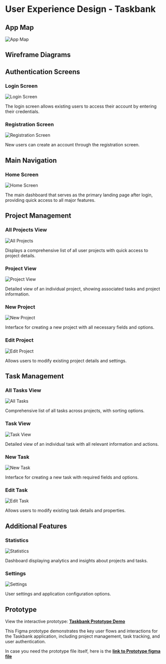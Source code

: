# User Experience Design - Taskbank

## App Map
![App Map](ux-design/appmap.png)

## Wireframe Diagrams
## Authentication Screens

### Login Screen
![Login Screen](ux-design/wireframe/LogIn.png)

The login screen allows existing users to access their account by entering their credentials.

### Registration Screen
![Registration Screen](ux-design/wireframe/Register.png)

New users can create an account through the registration screen.

## Main Navigation

### Home Screen
![Home Screen](ux-design/wireframe/HomeScreen.png)

The main dashboard that serves as the primary landing page after login, providing quick access to all major features.

## Project Management

### All Projects View
![All Projects](ux-design/wireframe/AllProjects.png)

Displays a comprehensive list of all user projects with quick access to project details.

### Project View
![Project View](ux-design/wireframe/ProjectView.png)

Detailed view of an individual project, showing associated tasks and project information.

### New Project
![New Project](ux-design/wireframe/NewProject.png)

Interface for creating a new project with all necessary fields and options.

### Edit Project
![Edit Project](ux-design/wireframe/EditProject.png)

Allows users to modify existing project details and settings.

## Task Management

### All Tasks View
![All Tasks](ux-design/wireframe/AllTasks.png)

Comprehensive list of all tasks across projects, with sorting options.

### Task View
![Task View](ux-design/wireframe/TaskView.png)

Detailed view of an individual task with all relevant information and actions.

### New Task
![New Task](ux-design/wireframe/NewTask.png)

Interface for creating a new task with required fields and options.

### Edit Task
![Edit Task](ux-design/wireframe/EditTask.png)

Allows users to modify existing task details and properties.

## Additional Features

### Statistics
![Statistics](ux-design/wireframe/Stats.png)

Dashboard displaying analytics and insights about projects and tasks.

### Settings
![Settings](ux-design/wireframe/Settings.png)

User settings and application configuration options.

## Prototype

View the interactive prototype: **[Taskbank Prototype Demo](https://www.figma.com/proto/RfNdS7f4fiq21J9b9B0n2x/taskbank-proto?p=f&t=n63X99dfMQq0XCKw-0&starting-point-node-id=35%3A49)**

This Figma prototype demonstrates the key user flows and interactions for the Taskbank application, including project management, task tracking, and user authentication.

In case you need the prototype file itself, here is the **[link to Prototype figma file](https://www.figma.com/design/RfNdS7f4fiq21J9b9B0n2x/taskbank-proto?node-id=0-1&p=f&t=n63X99dfMQq0XCKw-0)**